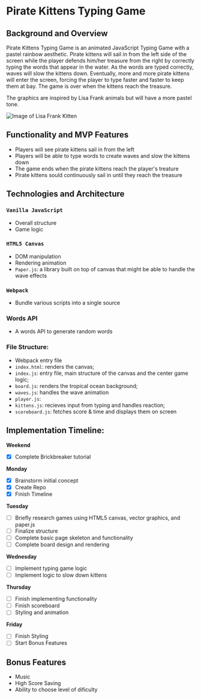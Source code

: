 # Pirate Kittens Typing Game

## Background and Overview
Pirate Kittens Typing Game is an animated JavaScript Typing Game with a pastel rainbow aesthetic. Pirate kittens will sail in from the left side of the screen while the player defends him/her treasure from the right by correctly typing the words that appear in the water. As the words are typed correctly, waves will slow the kittens down. Eventually, more and more pirate kittens will enter the screen, forcing the player to type faster and faster to keep them at bay. The game is over when the kittens reach the treasure.

The graphics are inspired by Lisa Frank animals but will have a more pastel tone.

![Image of Lisa Frank Kitten](https://www.cardlike.com/sites/cardlike.com/files/card_art/Card-Lisa-Frank-22.jpg)

## Functionality and MVP Features
* Players will see pirate kittens sail in from the left
* Players will be able to type words to create waves and slow the kittens down
* The game ends when the pirate kittens reach the player's treature
* Pirate kittens sould continuously sail in until they reach the treasure 


## Technologies and Architecture
### `Vanilla JavaScript`
* Overall structure
* Game logic

### `HTML5 Canvas`
* DOM manipulation
* Rendering animation
* `Paper.js`: a library built on top of canvas that might be able to handle the  wave effects

### `Webpack` 
* Bundle various scripts into a single source

### Words API
* A words API to generate random words

### File Structure:
* Webpack entry file
* `index.html`: renders the canvas;
* `index.js`: entry file, main structure of the canvas and the center game logic;
* `board.js`: renders the tropical ocean background;
* `waves.js`: handles the wave animation
* `player.js`: 
* `kittens.js`: recieves input from typing and handles reaction;
* `scoreboard.js`: fetches score & time and displays them on screen



## Implementation Timeline:
**Weekend**
- [x] Complete Brickbreaker tutorial

**Monday**
- [x] Brainstorm initial concept
- [x] Create Repo
- [x] Finish Timeline

**Tuesday**
- [ ] Briefly research games using HTML5 canvas,  vector graphics, and paper.js
- [ ] Finalize structure
- [ ] Complete basic page skeleton and functionality
- [ ] Complete board design and rendering

**Wednesday**
- [ ] Implement typing game logic
- [ ] Implement logic to slow down kittens

**Thursday**
- [ ] Finish implementing functionality
- [ ] Finish scoreboard
- [ ] Styling and animation

**Friday**
- [ ] Finish Styling
- [ ] Start Bonus Features

## Bonus Features
* Music
* High Score Saving
* Ability to choose level of dificulty 


